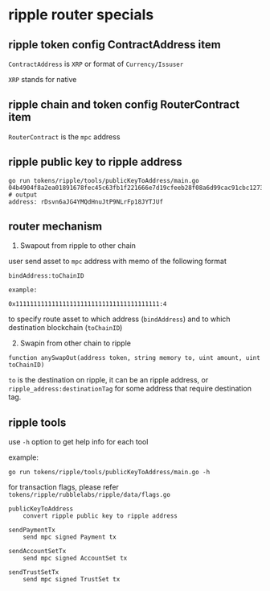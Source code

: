 # ripple router specials

## ripple token config ContractAddress item

`ContractAddress` is `XRP` or format of `Currency/Issuser`

`XRP` stands for native

## ripple chain and token config RouterContract item

`RouterContract` is the `mpc` address

## ripple public key to ripple address

```shell
go run tokens/ripple/tools/publicKeyToAddress/main.go 04b4904f8a2ea01891678fec45c63fb1f221666e7d19cfeeb28f08a6d99cac91cbc12731f4c144aef501e34a6eaa0b5418ed5d138b192964bc5ccf4cde67246ca3
# output
address: rDsvn6aJG4YMQdHnuJtP9NLrFp18JYTJUf
```

## router mechanism

1. Swapout from ripple to other chain

user send asset to `mpc` address with memo of the following format

```
bindAddress:toChainID

example:

0x1111111111111111111111111111111111111111:4
```

to specify route asset to which address (`bindAddress`)
and to which destination blockchain (`toChainID`)


2. Swapin from other chain to ripple

```solidity
function anySwapOut(address token, string memory to, uint amount, uint toChainID)
```

`to` is the destination on ripple, it can be an ripple address, or `ripple_address:destinationTag` for some address that require destination tag.


## ripple tools

use `-h` option to get help info for each tool

example:

```shell
go run tokens/ripple/tools/publicKeyToAddress/main.go -h
```

for transaction flags, please refer `tokens/ripple/rubblelabs/ripple/data/flags.go`

```text
publicKeyToAddress
	convert ripple public key to ripple address

sendPaymentTx
	send mpc signed Payment tx

sendAccountSetTx
	send mpc signed AccountSet tx

sendTrustSetTx
	send mpc signed TrustSet tx
```
